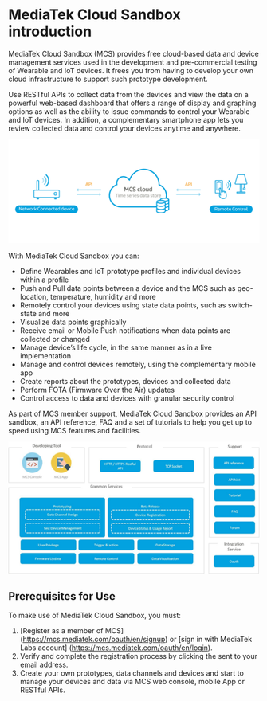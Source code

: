 # MediaTek Cloud Sandbox introduction

MediaTek Cloud Sandbox (MCS) provides free cloud-based data and device management services used in the development and pre-commercial testing of Wearable and IoT devices. It frees you from having to develop your own cloud infrastructure to support such prototype development.

Use RESTful APIs to collect data from the devices and view the data on a powerful web-based dashboard that offers a range of display and graphing options as well as the ability to issue commands to control your Wearable and IoT devices. In addition, a complementary smartphone app lets you review collected data and control your devices anytime and anywhere.

![](images/Introduction/img_introduction_01.png)

With MediaTek Cloud Sandbox you can:

- Define Wearables and IoT prototype profiles and individual devices within a profile
- Push and Pull data points between a device and the MCS such as geo-location, temperature, humidity and more
- Remotely control your devices using state data points, such as switch-state and more
- Visualize data points graphically
- Receive email or Mobile Push notifications when data points are collected or changed
- Manage device’s life cycle, in the same manner as in a live implementation
- Manage and control devices remotely, using the complementary mobile app
- Create reports about the prototypes, devices and collected data
- Perform FOTA (Firmware Over the Air) updates
- Control access to data and devices with granular security control

As part of MCS member support, MediaTek Cloud Sandbox provides an API sandbox, an API reference, FAQ and a set of tutorials to help you get up to speed using MCS features and facilities.

![](images/Introduction/img_introduction_02.jpg)


## Prerequisites for Use

To make use of MediaTek Cloud Sandbox, you must:

1. [Register as a member of MCS] (https://mcs.mediatek.com/oauth/en/signup) or [sign in with MediaTek Labs account] (https://mcs.mediatek.com/oauth/en/login).
2. Verify and complete the registration process by clicking the sent to your email address.
3. Create your own prototypes, data channels and devices and start to manage your devices and data via MCS web console, mobile App or RESTful APIs.

